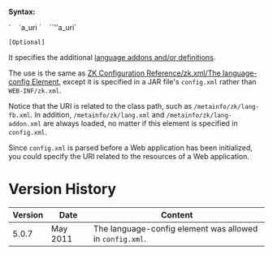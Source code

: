 **Syntax:**

<language-config>  
`    `<addon-uri>a_uri</addon-uri>  
`    `<language-uri>`''a_uri`</language-uri>  
</language-config>

`[Optional]`

It specifies the additional [language addons and/or
definitions](ZK_Client-side_Reference/Language_Definition).

The use is the same as [ZK Configuration Reference/zk.xml/The
language-config
Element](ZK_Configuration_Reference/zk.xml/The_language-config_Element),
except it is specified in a JAR file's `config.xml` rather than
`WEB-INF/zk.xml`.

Notice that the URI is related to the class path, such as
`/metainfo/zk/lang-fb.xml`. In addition, `/metainfo/zk/lang.xml` and
`/metainfo/zk/lang-addon.xml` are always loaded, no matter if this
element is specified in `config.xml`.

Since `config.xml` is parsed before a Web application has been
initialized, you could specify the URI related to the resources of a Web
application.

# Version History

| Version | Date     | Content                                                  |
|---------|----------|----------------------------------------------------------|
| 5.0.7   | May 2011 | The language-config element was allowed in `config.xml`. |
